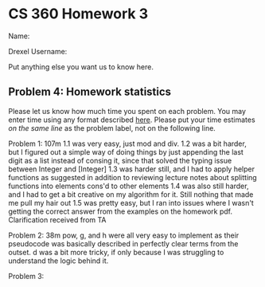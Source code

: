 # CS 360 Homework 3

Name:  

Drexel Username:  

Put anything else you want us to know here.

## Problem 4: Homework statistics

Please let us know how much time you spent on each problem. You may enter time using any format described [here](https://github.com/wroberts/pytimeparse). Please put your time estimates *on the same line* as the problem label, not on the following line.

Problem 1: 107m
1.1 was very easy, just mod and div.
1.2 was a bit harder, but I figured out a simple way of doing things by just appending the last digit as a list instead of consing it, since that solved the typing issue between Integer and [Integer]
1.3 was harder still, and I had to apply helper functions as suggested in addition to reviewing lecture notes about splitting functions into elements cons'd to other elements
1.4 was also still harder, and I had to get a bit creative on my algorithm for it. Still nothing that made me pull my hair out
1.5 was pretty easy, but I ran into issues where I wasn't getting the correct answer from the examples on the homework pdf. Clarification received from TA 

Problem 2: 38m
pow, g, and h were all very easy to implement as their pseudocode was basically described in perfectly clear terms from the outset.
d was a bit more tricky, if only because I was struggling to understand the logic behind it.

Problem 3:  
